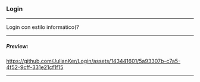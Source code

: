 ### Login
---
<p>Login con estilo informático(?</p>

_____


##### Preview:

https://github.com/JulianKer/Login/assets/143441601/5a93307b-c7a5-4f52-9cff-331e21cf1f15


___

